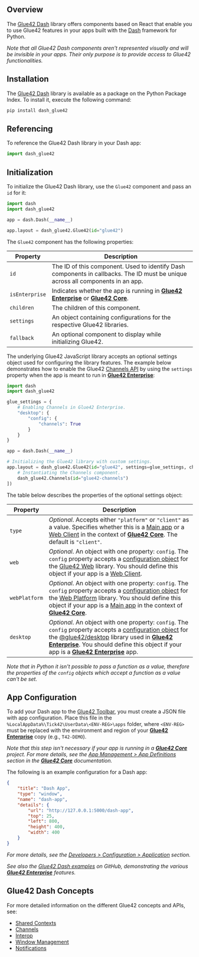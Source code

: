 ## Overview

The [Glue42 Dash](https://pypi.org/project/dash-glue42/) library offers components based on React that enable you to use Glue42 features in your apps built with the [Dash](https://dash.plotly.com/) framework for Python.

*Note that all Glue42 Dash components aren't represented visually and will be invisible in your apps. Their only purpose is to provide access to Glue42 functionalities.*

## Installation

The [Glue42 Dash](https://pypi.org/project/dash-glue42/) library is available as a package on the Python Package Index. To install it, execute the following command:

```cmd
pip install dash_glue42
```

## Referencing

To reference the Glue42 Dash library in your Dash app:

```python
import dash_glue42
```

## Initialization

To initialize the Glue42 Dash library, use the `Glue42` component and pass an `id` for it:

```python
import dash
import dash_glue42

app = dash.Dash(__name__)

app.layout = dash_glue42.Glue42(id="glue42")
```

The `Glue42` component has the following properties:

| Property | Description |
|----------|-------------|
| `id` | The ID of this component. Used to identify Dash components in callbacks. The ID must be unique across all components in an app. |
| `isEnterprise` | Indicates whether the app is running in [**Glue42 Enterprise**](https://glue42.com/enterprise/) or [**Glue42 Core**](https://glue42.com/core/). |
| `children` | The children of this component. |
| `settings` | An object containing configurations for the respective Glue42 libraries. |
| `fallback` | An optional component to display while initializing Glue42. |

The underlying Glue42 JavaScript library accepts an optional settings object used for configuring the library features. The example below demonstrates how to enable the Glue42 [Channels API](../../../../glue42-concepts/data-sharing-between-apps/channels/dash/index.html) by using the `settings` property when the app is meant to run in [**Glue42 Enterprise**](https://glue42.com/enterprise/):

```python
import dash
import dash_glue42

glue_settings = {
    # Enabling Channels in Glue42 Enterprise.
    "desktop": {
        "config": {
            "channels": True
        }
    }
}

app = dash.Dash(__name__)

# Initializing the Glue42 library with custom settings.
app.layout = dash_glue42.Glue42(id="glue42", settings=glue_settings, children=[
    # Instantiating the Channels component.
    dash_glue42.Channels(id="glue42-channels")
])
```

The table below describes the properties of the optional settings object:

| Property | Description |
|----------|-------------|
| `type` | *Optional*. Accepts either `"platform"` or `"client"` as a value. Specifies whether this is a [Main app](https://core-docs.glue42.com/developers/core-concepts/web-platform/overview/index.html) or a [Web Client](https://core-docs.glue42.com/developers/core-concepts/web-client/overview/index.html) in the context of [**Glue42 Core**](https://glue42.com/core/). The default is `"client"`. |
| `web` | *Optional*. An object with one property: `config`. The `config` property accepts a [configuration object](https://core-docs.glue42.com/reference/core/latest/glue42%20web/index.html#Config) for the [Glue42 Web](https://www.npmjs.com/package/@glue42/web) library. You should define this object if your app is a [Web Client](https://core-docs.glue42.com/developers/core-concepts/web-client/overview/index.html). |
| `webPlatform` | *Optional*. An object with one property: `config`. The `config` property accepts a [configuration object](https://core-docs.glue42.com/developers/core-concepts/web-platform/setup/index.html#configuration) for the [Web Platform](https://www.npmjs.com/package/@glue42/web-platform) library. You should define this object if your app is a [Main app](https://core-docs.glue42.com/developers/core-concepts/web-platform/overview/index.html) in the context of [**Glue42 Core**](https://glue42.com/core/). |
| `desktop` | *Optional*. An object with one property: `config`. The `config` property accepts a [configuration object](../../../../reference/glue/latest/glue/index.html#Config) for the [@glue42/desktop](https://www.npmjs.com/package/@glue42/desktop) library used in [**Glue42 Enterprise**](https://glue42.com/enterprise/). You should define this object if your app is a [**Glue42 Enterprise**](https://glue42.com/enterprise/) app. |

*Note that in Python it isn't possible to pass a function as a value, therefore the properties of the `config` objects which accept a function as a value can't be set.*

## App Configuration

To add your Dash app to the [Glue42 Toolbar](../../../../glue42-concepts/glue42-toolbar/index.html), you must create a JSON file with app configuration. Place this file in the `%LocalAppData%\Tick42\UserData\<ENV-REG>\apps` folder, where `<ENV-REG>` must be replaced with the environment and region of your [**Glue42 Enterprise**](https://glue42.com/enterprise/) copy (e.g., `T42-DEMO`).

*Note that this step isn't necessary if your app is running in a [**Glue42 Core**](https://glue42.com/core/) project. For more details, see the [App Management > App Definitions](https://core-docs.glue42.com/capabilities/application-management/index.html#app_definitions) section in the [**Glue42 Core**](https://glue42.com/core/) documentation.*

The following is an example configuration for a Dash app:

```json
{
    "title": "Dash App",
    "type": "window",
    "name": "dash-app",
    "details": {
        "url": "http://127.0.0.1:5000/dash-app",
        "top": 25,
        "left": 800,
        "height": 400,
        "width": 400
    }
}
```

*For more details, see the [Developers > Configuration > Application](../../../../developers/configuration/application/index.html) section.*

*See also the [Glue42 Dash examples](https://github.com/Glue42/glue-dash-example) on GitHub, demonstrating the various [**Glue42 Enterprise**](https://glue42.com/enterprise/) features.*

## Glue42 Dash Concepts

For more detailed information on the different Glue42 concepts and APIs, see:

- [Shared Contexts](../../../../glue42-concepts/data-sharing-between-apps/shared-contexts/dash/index.html)
- [Channels](../../../../glue42-concepts/data-sharing-between-apps/channels/dash/index.html)
- [Interop](../../../../glue42-concepts/data-sharing-between-apps/interop/dash/index.html)
- [Window Management](../../../../glue42-concepts/windows/window-management/dash/index.html)
- [Notifications](../../../../glue42-concepts/notifications/dash/index.html)